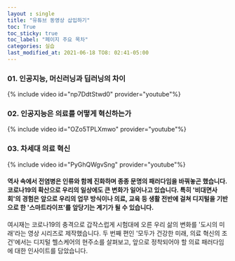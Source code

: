 ```yaml
---
layout : single
title: "유튜브 동영상 삽입하기"
toc: True
toc_sticky: true
toc_label: "페이지 주요 목차"
categories: 실습
last_modified_at: 2021-06-18 TO8: 02:41-05:00
---
```

### 01. 인공지능, 머신러닝과 딥러닝의 차이
{% include video id="np7DdtStwd0" provider="youtube"%}
 
### 02. 인공지능은 의료를 어떻게 혁신하는가
 {% include video id="OZo5TPLXmwo" provider="youtube"%}
#### 
 
 ### 03. 차세대 의료 혁신
  {% include video id="PyGhQWgvSng" provider="youtube"%}
  
#### 역사 속에서 전염병은 인류와 함께 진화하며 종종 문명의 패러다임을 바꿔놓곤 했습니다. 코로나19의 확산으로 우리의 일상에도 큰 변화가 일어나고 있습니다. 특히 '비대면사회'의 경험은 앞으로 우리의 업무 방식이나 의료, 교육 등 생활 전반에 걸쳐 디지털을 기반으로 한 '스마트라이프'를 앞당기는 계기가 될 수 있습니다. 

여시재는 코로나19의 충격으로 갑작스럽게 시험대에 오른 우리 삶의 변화를 '도시의 미래'라는 영상 시리즈로 제작했습니다. 두 번째 편인 '모두가 건강한 미래, 의료 혁신의 조건'에서는 디지털 헬스케어의 현주소를 살펴보고, 앞으로 정착되어야 할 의료 패러다임에 대한 인사이트를 담았습니다.
